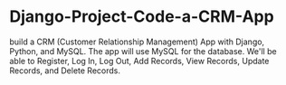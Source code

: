 # Django-Project-Code-a-CRM-App
build a CRM (Customer Relationship Management) App with Django, Python, and MySQL.  The app will use MySQL for the database.  We'll be able to Register, Log In, Log Out, Add Records, View Records, Update Records, and Delete Records. 
